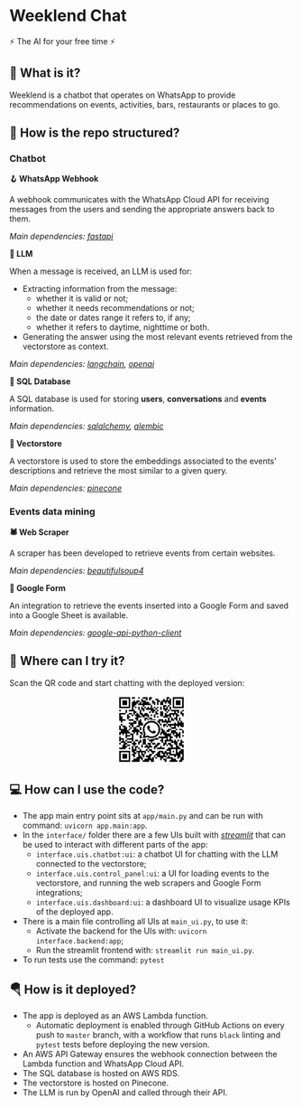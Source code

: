 # Weeklend Chat
⚡ The AI for your free time ⚡

## 🤔 What is it?
Weeklend is a chatbot that operates on WhatsApp to provide recommendations on events, activities, bars, restaurants or places to go.

## 🔧 How is the repo structured?

### Chatbot

**🪝 WhatsApp Webhook**

A webhook communicates with the WhatsApp Cloud API for receiving messages from the users and sending the appropriate answers back to them.

*Main dependencies: [fastapi](https://github.com/tiangolo/fastapi)*

**🤖 LLM**

When a message is received, an LLM is used for:
* Extracting information from the message:
  * whether it is valid or not;
  * whether it needs recommendations or not;
  * the date or dates range it refers to, if any;
  * whether it refers to daytime, nighttime or both.
* Generating the answer using the most relevant events retrieved from the vectorstore as context.

*Main dependencies: [langchain](https://github.com/langchain-ai/langchain), [openai](https://github.com/openai/openai-python)*

**💾 SQL Database**

A SQL database is used for storing **users**, **conversations** and **events** information.

*Main dependencies: [sqlalchemy](https://github.com/sqlalchemy/sqlalchemy), [alembic](https://github.com/sqlalchemy/alembic)*

**🏪 Vectorstore**

A vectorstore is used to store the embeddings associated to the events' descriptions and retrieve the most similar to a given query.

*Main dependencies: [pinecone](https://github.com/pinecone-io/pinecone-python-client)*

### Events data mining

**🕷️ Web Scraper**

A scraper has been developed to retrieve events from certain websites.

*Main dependencies: [beautifulsoup4](https://www.crummy.com/software/BeautifulSoup/)*

**📝 Google Form**

An integration to retrieve the events inserted into a Google Form and saved into a Google Sheet is available.

*Main dependencies: [google-api-python-client](https://github.com/googleapis/google-api-python-client)*



## 🚀 Where can I try it?
Scan the QR code and start chatting with the deployed version:

<center><img src="assets/weeklend-wa-qr.png" width="120" height="120"></center>

## 💻 How can I use the code?
* The app main entry point sits at `app/main.py` and can be run with command: `uvicorn app.main:app`.
* In the `interface/` folder there are a few UIs built with *[streamlit](https://github.com/streamlit/streamlit)* that can be used to interact with different parts of the app:
  * `interface.uis.chatbot:ui`: a chatbot UI for chatting with the LLM connected to the vectorstore;
  * `interface.uis.control_panel:ui`: a UI for loading events to the vectorstore, and running the web scrapers and Google Form integrations;
  * `interface.uis.dashboard:ui`: a dashboard UI to visualize usage KPIs of the deployed app.
* There is a main file controlling all UIs at `main_ui.py`, to use it:
  * Activate the backend for the UIs with: `uvicorn interface.backend:app`;
  * Run the streamlit frontend with: `streamlit run main_ui.py`.
* To run tests use the command: `pytest`

## 🪂 How is it deployed?
* The app is deployed as an AWS Lambda function.
  * Automatic deployment is enabled through GitHub Actions on every push to `master` branch, with a workflow that runs `black` linting and `pytest` tests before deploying the new version.
* An AWS API Gateway ensures the webhook connection between the Lambda function and WhatsApp Cloud API.
* The SQL database is hosted on AWS RDS.
* The vectorstore is hosted on Pinecone.
* The LLM is run by OpenAI and called through their API.
